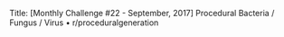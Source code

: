 Title: [Monthly Challenge #22 - September, 2017] Procedural Bacteria / Fungus / Virus • r/proceduralgeneration

